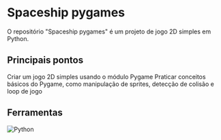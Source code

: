 # Spaceship pygames
O repositório "Spaceship pygames" é um projeto de jogo 2D simples em Python.

## Principais pontos 
Criar um jogo 2D simples usando o módulo Pygame
Praticar conceitos básicos do Pygame, como manipulação de sprites, detecção de colisão e loop de jogo

## Ferramentas 
![Python](https://img.shields.io/badge/python-3670A0?style=for-the-badge&logo=python&logoColor=ffdd54) 
